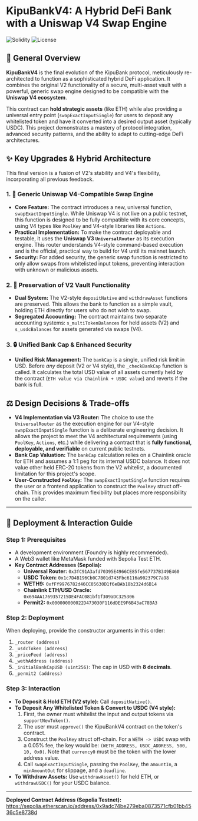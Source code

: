 # KipuBankV4: A Hybrid DeFi Bank with a Uniswap V4 Swap Engine

![Solidity](https://img.shields.io/badge/Solidity-%5E0.8.24-lightgrey)
![License](https://img.shields.io/badge/License-MIT-blue.svg)

## 📜 General Overview

**KipuBankV4** is the final evolution of the KipuBank protocol, meticulously re-architected to function as a sophisticated hybrid DeFi application. It combines the original V2 functionality of a secure, multi-asset vault with a powerful, generic swap engine designed to be compatible with the **Uniswap V4 ecosystem**.

This contract can **hold strategic assets** (like ETH) while also providing a universal entry point (`swapExactInputSingle`) for users to deposit any whitelisted token and have it converted into a desired output asset (typically USDC). This project demonstrates a mastery of protocol integration, advanced security patterns, and the ability to adapt to cutting-edge DeFi architectures.

## ✨ Key Upgrades & Hybrid Architecture

This final version is a fusion of V2's stability and V4's flexibility, incorporating all previous feedback.

### 1. 🤖 Generic Uniswap V4-Compatible Swap Engine
*   **Core Feature:** The contract introduces a new, universal function, `swapExactInputSingle`. While Uniswap V4 is not live on a public testnet, this function is designed to be fully compatible with its core concepts, using V4 types like `PoolKey` and V4-style libraries like `Actions`.
*   **Practical Implementation:** To make the contract deployable and testable, it uses the **Uniswap V3 `UniversalRouter`** as its execution engine. This router understands V4-style command-based execution and is the official, practical way to build for V4 until its mainnet launch.
*   **Security:** For added security, the generic swap function is restricted to only allow swaps from whitelisted input tokens, preventing interaction with unknown or malicious assets.

### 2. 🏦 Preservation of V2 Vault Functionality
*   **Dual System:** The V2-style `depositNative` and `withdrawAsset` functions are preserved. This allows the bank to function as a simple vault, holding ETH directly for users who do not wish to swap.
*   **Segregated Accounting:** The contract maintains two separate accounting systems: `s_multiTokenBalances` for held assets (V2) and `s_usdcBalances` for assets generated via swaps (V4).

### 3. 🔒 Unified Bank Cap & Enhanced Security
*   **Unified Risk Management:** The `bankCap` is a single, unified risk limit in USD. Before *any* deposit (V2 or V4 style), the `_checkBankCap` function is called. It calculates the total USD value of all assets currently held by the contract (`ETH value via Chainlink + USDC value`) and reverts if the bank is full.

## ⚖️ Design Decisions & Trade-offs

*   **V4 Implementation via V3 Router:** The choice to use the `UniversalRouter` as the execution engine for our V4-style `swapExactInputSingle` function is a deliberate engineering decision. It allows the project to meet the V4 architectural requirements (using `PoolKey`, `Actions`, etc.) while delivering a contract that is **fully functional, deployable, and verifiable** on current public testnets.
*   **Bank Cap Valuation:** The `bankCap` calculation relies on a Chainlink oracle for ETH and assumes a 1:1 peg for its internal USDC balance. It does not value other held ERC-20 tokens from the V2 whitelist, a documented limitation for this project's scope.
*   **User-Constructed `PoolKey`:** The `swapExactInputSingle` function requires the user or a frontend application to construct the `PoolKey` struct off-chain. This provides maximum flexibility but places more responsibility on the caller.

---

## 🚀 Deployment & Interaction Guide

### Step 1: Prerequisites
*   A development environment (Foundry is highly recommended).
*   A Web3 wallet like MetaMask funded with Sepolia Test ETH.
*   **Key Contract Addresses (Sepolia):**
    *   **Universal Router:** `0x3fC91A3afd70395E4966CE85fe567737B349E460`
    *   **USDC Token:** `0x1c7D4B196Cb0C7B01d743Fbc6116a902379C7a98`
    *   **WETH9:** `0xfFf9976782d46CC05630D1f6eBAb18b2324d6B14`
    *   **Chainlink ETH/USD Oracle:** `0x694AA1769357215DE4FAC081bf1f309aDC325306`
    *   **Permit2:** `0x000000000022D473030F116dDEE9F6B43aC78BA3`

### Step 2: Deployment
When deploying, provide the constructor arguments in this order:
1.  `_router (address)`
2.  `_usdcToken (address)`
3.  `_priceFeed (address)`
4.  `_wethAddress (address)`
5.  `_initialBankCapUSD (uint256)`: The cap in USD with **8 decimals**.
6.  `_permit2 (address)`

### Step 3: Interaction
*   **To Deposit & Hold ETH (V2 style):** Call `depositNative()`.
*   **To Deposit Any Whitelisted Token & Convert to USDC (V4 style):**
    1.  First, the owner must whitelist the input and output tokens via `supportNewToken()`.
    2.  The user must `approve()` the KipuBankV4 contract on the token's contract.
    3.  Construct the `PoolKey` struct off-chain. For a `WETH -> USDC` swap with a 0.05% fee, the key would be: `(WETH_ADDRESS, USDC_ADDRESS, 500, 10, 0x0)`. Note that `currency0` must be the token with the lower address value.
    4.  Call `swapExactInputSingle`, passing the `PoolKey`, the `amountIn`, a `minAmountOut` for slippage, and a `deadline`.
*   **To Withdraw Assets:** Use `withdrawAsset()` for held ETH, or `withdrawUSDC()` for your USDC balance.

---
**Deployed Contract Address (Sepolia Testnet):**
https://sepolia.etherscan.io/address/0x9adc74be279eba0873571cfb01bb4536c5e8738d